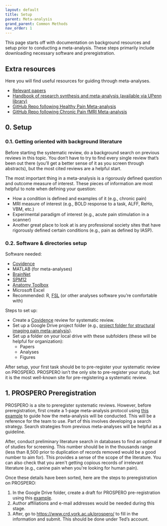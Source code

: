 ```yaml
---
layout: default
title: Setup
parent: Meta-analysis
grand_parent: Common Methods
nav_order: 1
---
```


This page starts off with documentation on background resources and setup prior to conducting a meta-analysis. These steps primarily include downloading necessary software and preregistration.

## Extra resources
Here you will find useful resources for guiding through meta-analyses.
* [Relevant papers](https://drive.google.com/open?id=1ubpni1QiCSlF9SR-w9KDOmQhimdosFJB)
* [Handbook of research synthesis and meta-analysis (available via UPenn library)](https://upenn.alma.exlibrisgroup.com/discovery/openurl?institution=01UPENN_INST&vid=01UPENN_INST:Services&%3Fctx_ver=Z39.88-2004&ctx_enc=info:ofi%2Fenc:UTF-8&rfr_id=info:sid%2Fsummon.serialssolutions.com&rft_val_fmt=info:ofi%2Ffmt:kev:mtx:book&rft.genre=book&rft.title=The%20Handbook%20of%20Research%20Synthesis%20and%20Meta-Analysis&rft.au=Cooper,%20Harris&rft.au=Hedges,%20Larry%20V&rft.au=Valentine,%20Jeffrey%20C&rft.date=2019-01-01&rft.pub=Russell%20Sage%20Foundation&rft.isbn=9780871541635&rft.externalDocID=EBC4416794)
* [GitHub Repo following Healthy Pain Meta-analysis](https://github.com/PennBBL/Xu_PainHealthy)
* [GitHub Repo following Chronic Pain fMRI Meta-analysis](https://github.com/PennLINC/Xu_fMRIChronicPain)

## 0. Setup
### 0.1. Getting oriented with background literature
Before starting the systematic review, do a background search on previous reviews in this topic. You don’t have to try to find every single review that’s been out there (you’ll get a better sense of it as you screen through abstracts), but the most cited reviews are a helpful start.

The most important thing in a meta-analysis is a rigorously defined question and outcome measure of interest. These pieces of information are most helpful to note when defining your question:
* How a condition is defined and examples of it (e.g., chronic pain)
* MRI measure of interest (e.g., BOLD response to a task, ALFF, ReHo, VBM, etc.)
* Experimental paradigm of interest (e.g., acute pain stimulation in a scanner)
* Another great place to look at is any professional society sites that have rigorously defined certain conditions (e.g., pain as defined by IASP).

### 0.2. Software & directories setup
Software needed:
* [Covidence](https://covidence.org)
* MATLAB (for meta-analyses)
* [BrainNet](https://www.nitrc.org/projects/bnv/)
* [SPM12](https://www.fil.ion.ucl.ac.uk/spm/software/spm12/)
* [Anatomy Toolbox](https://www.fz-juelich.de/inm/inm-1/EN/Forschung/_docs/SPMAnatomyToolbox/SPMAnatomyToolbox_node.html)
* Microsoft Excel
* Recommended: R, [FSL](https://fsl.fmrib.ox.ac.uk/fsl/fslwiki/FslInstallation) (or other analyses software you’re comfortable with)

Steps to set up:
* Create a [Covidence](https://covidence.org) review for systematic review.
* Set up a Google Drive project folder (e.g., [project folder for structural imaging pain meta-analysis](https://drive.google.com/drive/folders/1PGEEAQZ8yxuuAe9d-Eoypri8jHgC1KiX?usp=sharing)).
* Set up a folder on your local drive with these subfolders (these will be helpful for organization):
  * Papers
  * Analyses
  * Figures

After setup, your first task should be to pre-register your systematic review on PROSPERO. PROSPERO isn’t the only site to pre-register your study, but it is the most well-known site for pre-registering a systematic review.

## 1. PROSPERO Preregistration
PROSPERO is a site to preregister systematic reviews. However, before preregistration, first create a 1-page meta-analysis protocol using [this example](https://docs.google.com/document/d/1u9sNYLe6TRYjZZXONG4-kV1IN8ifEuI3IcWIqoxnsks/edit?usp=sharing) to guide how the meta-analysis will be conducted. This will be a reference for the team to use. Part of this involves developing a search strategy. Search strategies from previous meta-analyses will be helpful as a guideline.

After, conduct preliminary literature search in databases to find an optimal # of studies for screening. This number should be in the thousands range (less than 8,500 prior to duplication of records removed would be a good number to aim for). This provides a sense of the scope of the literature. You can also check that you aren't getting copious records of irrelevant literature (e.g., canine pain when you're looking for human pain).

Once these details have been sorted, here are the steps to preregistration on PROSPERO:
1. In the Google Drive folder, create a draft for PROSPERO pre-registration using this [example](https://docs.google.com/document/d/1ew8RTarLlr7mrg6kflPn-7utQVlnkslRxu4juigHl2A/edit?usp=sharing).
2. Author affiliations and e-mail addresses would be needed during this stage.
3. After, go to https://www.crd.york.ac.uk/prospero/ to fill in the information and submit. This should be done under Ted’s account.
